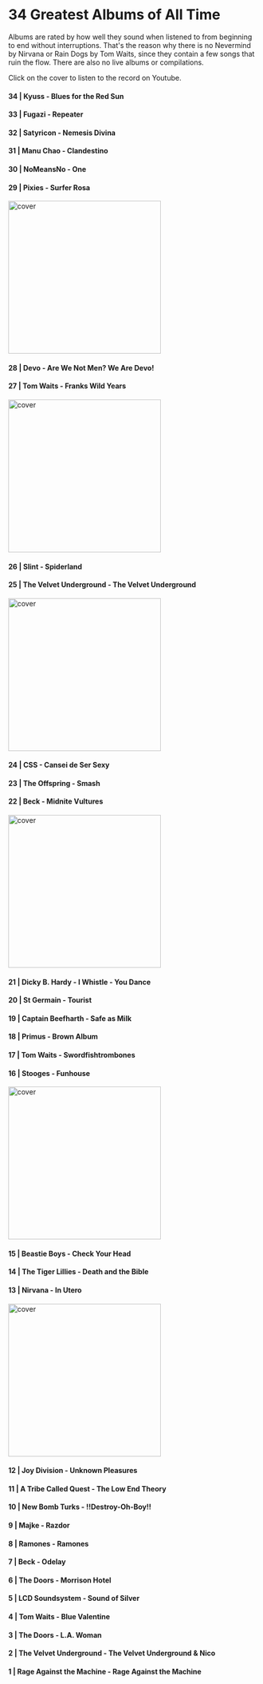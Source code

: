 34 Greatest Albums of All Time
===========================
Albums are rated by how well they sound when listened to from beginning to end without interruptions. That's the reason why there is no Nevermind by Nirvana or Rain Dogs by Tom Waits, since they contain a few songs that ruin the flow. There are also no live albums or compilations.

Click on the cover to listen to the record on Youtube.












#### 34 | Kyuss - Blues for the Red Sun
#### 33 | Fugazi - Repeater
#### 32 | Satyricon - Nemesis Divina
#### 31 | Manu Chao - Clandestino
#### 30 | NoMeansNo - One
#### 29 | Pixies - Surfer Rosa
<a href="https://www.youtube.com/results?search_query=Pixies++Surfer+Rosafull+album"> <img src="http://assets.rollingstone.com/assets/images/list/80d6bb5106dc0670120c06ac6e808f78ceb1b74c.JPG" alt="cover" width="306"/></a>
#### 28 | Devo - Are We Not Men? We Are Devo!
#### 27 | Tom Waits - Franks Wild Years
<a href="https://www.youtube.com/results?search_query=Tom+Waits++Franks+Wild+Yearsfull+album"> <img src="Slint - Spiderland" alt="cover" width="306"/></a>
#### 26 | Slint - Spiderland
#### 25 | The Velvet Underground - The Velvet Underground
<a href="https://www.youtube.com/results?search_query=The+Velvet+Underground++The+Velvet+Undergroundfull+album"> <img src="http://assets.rollingstone.com/assets/images/list/2d5d8aba024aef2b982eba694497142d9c9da4cb.JPG" alt="cover" width="306"/></a>
#### 24 | CSS - Cansei de Ser Sexy
#### 23 | The Offspring - Smash
#### 22 | Beck - Midnite Vultures
<a href="https://www.youtube.com/results?search_query=Beck++Midnite+Vulturesfull+album"> <img src="http://cps-static.rovicorp.com/3/JPG_500/MI0001/623/MI0001623000.jpg?partner=allrovi.com" alt="cover" width="306"/></a>
#### 21 | Dicky B. Hardy - I Whistle - You Dance
#### 20 | St Germain - Tourist
#### 19 | Captain Beefharth - Safe as Milk
#### 18 | Primus - Brown Album
#### 17 | Tom Waits - Swordfishtrombones
#### 16 | Stooges - Funhouse
<a href="https://www.youtube.com/results?search_query=Stooges++Funhousefull+album"> <img src="http://assets.rollingstone.com/assets/images/list/72ab0de08f21bb55ef5f4dff665cf842cab0b3ac.jpg" alt="cover" width="306"/></a>
#### 15 | Beastie Boys - Check Your Head
#### 14 | The Tiger Lillies - Death and the Bible
#### 13 | Nirvana - In Utero
<a href="https://www.youtube.com/results?search_query=Nirvana++In+Uterofull+album"> <img src="http://assets.rollingstone.com/assets/images/list/c4b390f3b814e8ab8e6a4aa939f3632269ef8121.JPG" alt="cover" width="306"/></a>
#### 12 | Joy Division - Unknown Pleasures
#### 11 | A Tribe Called Quest - The Low End Theory
#### 10 | New Bomb Turks - !!Destroy-Oh-Boy!!
#### 9 | Majke - Razdor
#### 8 | Ramones - Ramones
#### 7 | Beck - Odelay
#### 6 | The Doors - Morrison Hotel
#### 5 | LCD Soundsystem - Sound of Silver
#### 4 | Tom Waits - Blue Valentine
#### 3 | The Doors - L.A. Woman
#### 2 | The Velvet Underground - The Velvet Underground & Nico
#### 1 | Rage Against the Machine - Rage Against the Machine
